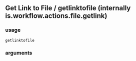 
## Get Link to File / getlinktofile (internally is.workflow.actions.file.getlink)

### usage
`getlinktofile `

### arguments

